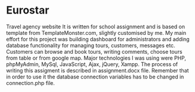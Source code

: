 # Eurostar
Travel agency website
It is written for school assignment and is based on template from TemplateMonster.com, slightly customised by me. My main effort for this project was building dashboard for administrators and adding database functionality for managing tours, customers, messages etc. Customers can browse  and book tours, writing comments, choose tours from table or from google map. Major technologies I was using were PHP, phpMyAdmin, MySql, JavaScript, Ajax, jQuery, Xampp.
The process of writing this assigment is described in assignment.docx file.
Remember that in order to use it the database connection variables has to be changed in connection.php file.
